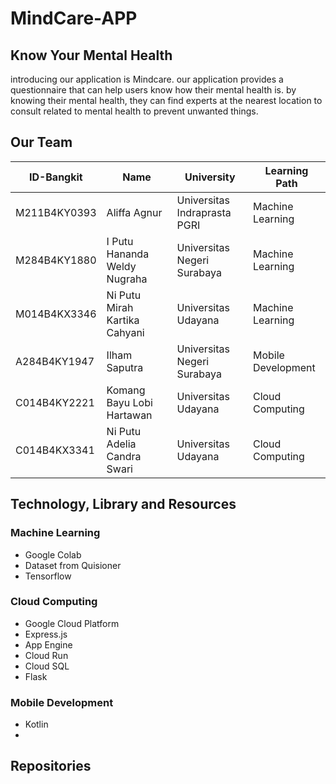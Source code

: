 # MindCare-APP



## Know Your Mental Health
introducing our application is Mindcare. our application provides a questionnaire that can help users know how their mental health is. by knowing their mental health, they can find experts at the nearest location to consult related to mental health to prevent unwanted things. 
## Our Team
| ID-Bangkit   |  Name   |  University | Learning Path |
|-----------|------------|--------------|---------------|
| M211B4KY0393   | Aliffa Agnur     | Universitas Indraprasta PGRI     |Machine Learning|
| M284B4KY1880   | I Putu Hananda Weldy Nugraha    | Universitas Negeri Surabaya     |Machine Learning|
| M014B4KX3346   | Ni Putu Mirah Kartika Cahyani     | Universitas Udayana     |Machine Learning|
| A284B4KY1947   | Ilham Saputra     | Universitas Negeri Surabaya     |Mobile Development|
| C014B4KY2221   | Komang Bayu Lobi Hartawan     | Universitas Udayana     |Cloud Computing|
| C014B4KX3341   | Ni Putu Adelia Candra Swari     | Universitas Udayana     |Cloud Computing|



## Technology, Library and Resources
### Machine Learning
- Google Colab
- Dataset from Quisioner
- Tensorflow

### Cloud Computing
- Google Cloud Platform
- Express.js
- App Engine
- Cloud Run
- Cloud SQL
- Flask

### Mobile Development
- Kotlin
- 


## Repositories
